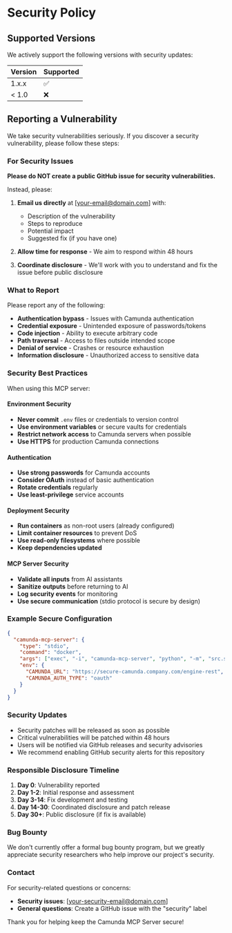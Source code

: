 # Security Policy

## Supported Versions

We actively support the following versions with security updates:

| Version | Supported          |
| ------- | ------------------ |
| 1.x.x   | :white_check_mark: |
| < 1.0   | :x:                |

## Reporting a Vulnerability

We take security vulnerabilities seriously. If you discover a security vulnerability, please follow these steps:

### For Security Issues

**Please do NOT create a public GitHub issue for security vulnerabilities.**

Instead, please:

1. **Email us directly** at [your-email@domain.com] with:
   - Description of the vulnerability
   - Steps to reproduce
   - Potential impact
   - Suggested fix (if you have one)

2. **Allow time for response** - We aim to respond within 48 hours

3. **Coordinate disclosure** - We'll work with you to understand and fix the issue before public disclosure

### What to Report

Please report any of the following:

- **Authentication bypass** - Issues with Camunda authentication
- **Credential exposure** - Unintended exposure of passwords/tokens
- **Code injection** - Ability to execute arbitrary code
- **Path traversal** - Access to files outside intended scope
- **Denial of service** - Crashes or resource exhaustion
- **Information disclosure** - Unauthorized access to sensitive data

### Security Best Practices

When using this MCP server:

#### Environment Security
- **Never commit** `.env` files or credentials to version control
- **Use environment variables** or secure vaults for credentials
- **Restrict network access** to Camunda servers when possible
- **Use HTTPS** for production Camunda connections

#### Authentication
- **Use strong passwords** for Camunda accounts
- **Consider OAuth** instead of basic authentication
- **Rotate credentials** regularly
- **Use least-privilege** service accounts

#### Deployment Security
- **Run containers** as non-root users (already configured)
- **Limit container resources** to prevent DoS
- **Use read-only filesystems** where possible
- **Keep dependencies updated**

#### MCP Server Security
- **Validate all inputs** from AI assistants
- **Sanitize outputs** before returning to AI
- **Log security events** for monitoring
- **Use secure communication** (stdio protocol is secure by design)

### Example Secure Configuration

```json
{
  "camunda-mcp-server": {
    "type": "stdio",
    "command": "docker",
    "args": ["exec", "-i", "camunda-mcp-server", "python", "-m", "src.server"],
    "env": {
      "CAMUNDA_URL": "https://secure-camunda.company.com/engine-rest",
      "CAMUNDA_AUTH_TYPE": "oauth"
    }
  }
}
```

### Security Updates

- Security patches will be released as soon as possible
- Critical vulnerabilities will be patched within 48 hours
- Users will be notified via GitHub releases and security advisories
- We recommend enabling GitHub security alerts for this repository

### Responsible Disclosure Timeline

1. **Day 0**: Vulnerability reported
2. **Day 1-2**: Initial response and assessment
3. **Day 3-14**: Fix development and testing
4. **Day 14-30**: Coordinated disclosure and patch release
5. **Day 30+**: Public disclosure (if fix is available)

### Bug Bounty

We don't currently offer a formal bug bounty program, but we greatly appreciate security researchers who help improve our project's security.

### Contact

For security-related questions or concerns:
- **Security issues**: [your-security-email@domain.com]
- **General questions**: Create a GitHub issue with the "security" label

Thank you for helping keep the Camunda MCP Server secure!